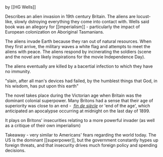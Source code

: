 by [[HG Wells]]

Describes an alien invasion in 19th century Britain. The aliens are locust-like, slowly dstroying everything they come into contact with. Wells said book was an allegory for [[imperialism]] - particularly the impact of European colonization on Aboriginal Tasmanians. 

The aliens invade Earth because they ran out of natural resources. When they first arrive, the  military waves a white flag and attempts to meet the aliens with peace. The aliens respond by incinerating the soldiers (scene and the novel are likely inspirations for the movie Independence Day).

The aliens eventually are killed by a bacertial infection to which they have no immunity. 

"slain, after all man's devices had failed, by the humblest things that God, in his wisdom, has put upon this earth"

The novel takes place during the Victorian age when Britain was the dominant colonial superpower. Many Britons had a sense that their age of superiority was close to an end - 
 _[fin de siècle](https://en.wikipedia.org/wiki/Fin_de_si%C3%A8cle "Fin de siècle")_ or 'end of the age', which anticipated an apocalypse occurring at midnight on the last day of 1899.

It plays on Britons' insecurities relating to a more powerful invader (as well as a critique of their own imperialism)

Takeaway - very similar to Americans' fears regarding the world today. The US is the dominant [[superpower]], but the government constantly hypes up foreign threats, and that insecurity drives much foreign policy and spending decisions. 